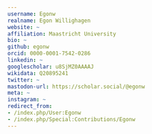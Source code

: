 ```yaml
---
username: Egonw
realname: Egon Willighagen
website: ~
affiliation: Maastricht University
bio: ~
github: egonw
orcid: 0000-0001-7542-0286
linkedin: ~
googlescholar: u8SjMZ0AAAAJ
wikidata: Q20895241
twitter: ~
mastodon-url: https://scholar.social/@egonw
meta: ~
instagram: ~
redirect_from:
- /index.php/User:Egonw
- /index.php/Special:Contributions/Egonw
---
```

